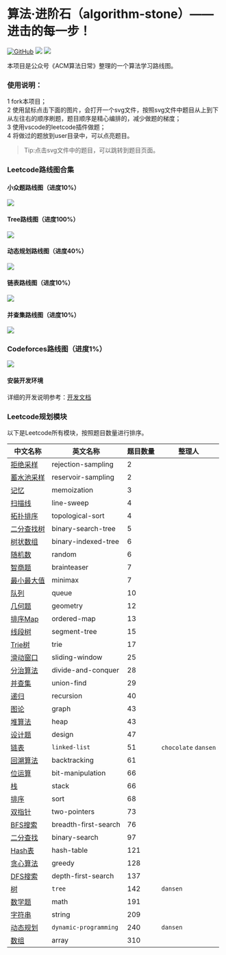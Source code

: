 # 算法·进阶石（algorithm-stone）—— 进击的每一步！

<p align='left'>
<a href="https://github.com/acm-clan/algorithm-stone" target="_blank"><img alt="GitHub" src="https://img.shields.io/github/stars/acm-clan/algorithm-stone?label=Stars&style=flat-square&logo=GitHub"></a>    <a href="https://www.zhihu.com/people/acm-clan" target="_blank"><img src="https://img.shields.io/badge/知乎-@ACM算法日常-000000.svg?style=flat-square&logo=Zhihu"></a>    <a href="https://oss.v8cloud.cn/markdown/72eeefe8497133dd56bbe3c56c794278.png" target="_blank"><img src="https://img.shields.io/badge/公众号-@ACM算法日常-000000.svg?style=flat-square&logo=WeChat"></a>
</p>

本项目是公众号《ACM算法日常》整理的一个算法学习路线图。

### 使用说明：
1 fork本项目；  
2 使用鼠标点击下面的图片，会打开一个svg文件，按照svg文件中题目从上到下从左往右的顺序刷题，题目顺序是精心编排的，减少做题的梯度；  
3 使用vscode的leetcode插件做题；  
4 将做过的题放到user目录中，可以点亮题目。  

> Tip:点击svg文件中的题目，可以跳转到题目页面。

### Leetcode路线图合集

#### 小众题路线图（进度10%）
<img src="https://raw.githubusercontent.com/acm-clan/algorithm-stone/main/images/leetcode_mini.svg">

#### Tree路线图（进度100%）
<img src="https://raw.githubusercontent.com/acm-clan/algorithm-stone/main/images/leetcode_tree.svg">

#### 动态规划路线图（进度40%）
<img src="https://raw.githubusercontent.com/acm-clan/algorithm-stone/main/images/leetcode_dp.svg">

#### 链表路线图（进度10%）
<img src="https://raw.githubusercontent.com/acm-clan/algorithm-stone/main/images/leetcode_linked_list.svg">

#### 并查集路线图（进度10%）
<img src="https://raw.githubusercontent.com/acm-clan/algorithm-stone/main/images/leetcode_union_find.svg">

### Codeforces路线图（进度1%）
<img src="https://raw.githubusercontent.com/acm-clan/algorithm-stone/main/images/codeforces.svg">


#### 安装开发环境

详细的开发说明参考：[开发文档](https://github.com/acm-clan/algorithm-stone/blob/main/docs/dev_zh.md)

### Leetcode规划模块
以下是Leetcode所有模块，按照题目数量进行排序。  

| 中文名称 | 英文名称 | 题目数量 | 整理人 |
| ---- | ---- | ---- | ---- |
|[拒绝采样](https://leetcode-cn.com/tag/rejection-sampling)| rejection-sampling| 2 | |  
|[蓄水池采样](https://leetcode-cn.com/tag/reservoir-sampling)| reservoir-sampling | 2 | |  
|[记忆](https://leetcode-cn.com/tag/memoization)| memoization | 3 | |  
|[扫描线](https://leetcode-cn.com/tag/line-sweep)| line-sweep | 4 | |  
|[拓扑排序](https://leetcode-cn.com/tag/topological-sort)| topological-sort | 4 | |  
|[二分查找树](https://leetcode-cn.com/tag/binary-search-tree)| binary-search-tree | 5 | |  
|[树状数组](https://leetcode-cn.com/tag/binary-indexed-tree)| binary-indexed-tree | 6 | |  
|[随机数](https://leetcode-cn.com/tag/random)| random  | 6 | |
|[智商题](https://leetcode-cn.com/tag/brainteaser)| brainteaser  | 7 | |
|[最小最大值](https://leetcode-cn.com/tag/minimax)| minimax  | 7 | |
|[队列](https://leetcode-cn.com/tag/queue)| queue  | 10 | |
|[几何题](https://leetcode-cn.com/tag/geometry)| geometry  | 12 | |
|[排序Map](https://leetcode-cn.com/tag/ordered-map)| ordered-map  | 13 | |
|[线段树](https://leetcode-cn.com/tag/segment-tree)| segment-tree  | 15 | |
|[Trie树](https://leetcode-cn.com/tag/trie)| trie  | 17 | |
|[滑动窗口](https://leetcode-cn.com/tag/sliding-window)| sliding-window  | 25 | |
|[分治算法](https://leetcode-cn.com/tag/divide-and-conquer)| divide-and-conquer  | 28 | |
|[并查集](https://leetcode-cn.com/tag/union-find)| union-find  |  29  | |
|[递归](https://leetcode-cn.com/tag/recursion)| recursion  | 40 | |
|[图论](https://leetcode-cn.com/tag/graph)| graph  | 43 | |
|[堆算法](https://leetcode-cn.com/tag/heap)| heap  |43  | |
|[设计题](https://leetcode-cn.com/tag/design)| design  | 47 | |
|[链表](https://leetcode-cn.com/tag/linked-list)| `linked-list` | 51 |`chocolate` `dansen` |
|[回溯算法](https://leetcode-cn.com/tag/backtracking)| backtracking  | 61 | |
|[位运算](https://leetcode-cn.com/tag/bit-manipulation)| bit-manipulation  | 66 | |
|[栈](https://leetcode-cn.com/tag/stack)| stack  | 66 | |
|[排序](https://leetcode-cn.com/tag/sort)| sort  |68  | |
|[双指针](https://leetcode-cn.com/tag/two-pointers)| two-pointers  | 73 | |
|[BFS搜索](https://leetcode-cn.com/tag/breadth-first-search)| breadth-first-search  | 76 | |
|[二分查找](https://leetcode-cn.com/tag/binary-search)| binary-search  | 97 | |
|[Hash表](https://leetcode-cn.com/tag/hash-table)| hash-table  | 121 | |
|[贪心算法](https://leetcode-cn.com/tag/greedy)| greedy  | 128 | |
|[DFS搜索](https://leetcode-cn.com/tag/depth-first-search)| depth-first-search  | 137 | |
|[树](https://leetcode-cn.com/tag/tree)| `tree`  | 142 |`dansen` |
|[数学题](https://leetcode-cn.com/tag/math)| math  | 191 | |
|[字符串](https://leetcode-cn.com/tag/string)| string  | 209 | |
|[动态规划](https://leetcode-cn.com/tag/dynamic-programming)| `dynamic-programming` | 240 |`dansen` |
|[数组](https://leetcode-cn.com/tag/array)| array|310  | |